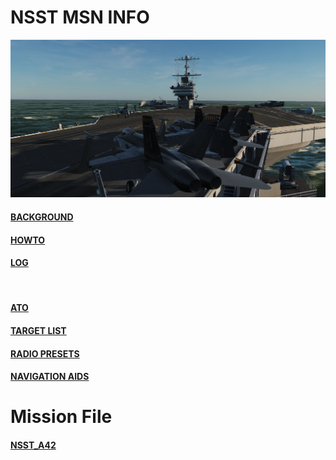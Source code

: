 # NSST MSN INFO

![Front IMG](/Docs/front_img.PNG)  

####  [BACKGROUND](/Docs/background.md)  
####  [HOWTO](/Docs/howto.md)  
####  [LOG](/Docs/log.md)  
  <br>
  
####  [ATO](/Docs/ATO.md)  
####  [TARGET LIST](/Docs/targets/maintgtlist.md)  
####  [RADIO PRESETS](/Docs/radiopresets.md)  
####  [NAVIGATION AIDS](/Docs/navigation.md)  
  
# Mission File

####  [NSST_A42](/Docs/NSST_A42_RELEASE.miz)